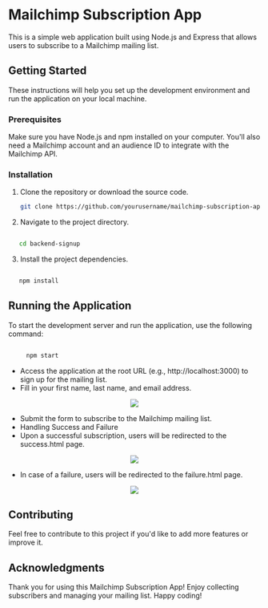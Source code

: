 # Mailchimp Subscription App

This is a simple web application built using Node.js and Express that allows users to subscribe to a Mailchimp mailing list.

## Getting Started

These instructions will help you set up the development environment and run the application on your local machine.

### Prerequisites

Make sure you have Node.js and npm installed on your computer. You'll also need a Mailchimp account and an audience ID to integrate with the Mailchimp API.

### Installation

1. Clone the repository or download the source code.

   ```bash
   git clone https://github.com/yourusername/mailchimp-subscription-app.git

   ```

2. Navigate to the project directory.

```bash

   cd backend-signup


```

3. Install the project dependencies.

```bash

   npm install

```

## Running the Application

To start the development server and run the application, use the following command:

```bash

     npm start

```

- Access the application at the root URL (e.g., http://localhost:3000) to sign up for the mailing list.
- Fill in your first name, last name, and email address.

<div align="center">

   <img src="public/images/image3/.png"/>

</div>

- Submit the form to subscribe to the Mailchimp mailing list.
- Handling Success and Failure
- Upon a successful subscription, users will be redirected to the success.html page.

<div align="center">

   <img src="public/images/image2/.png"/>

</div>

- In case of a failure, users will be redirected to the failure.html page.

<div align="center">

   <img src="public/images/image1/.png"/>

</div>

## Contributing

Feel free to contribute to this project if you'd like to add more features or improve it.

## Acknowledgments

Thank you for using this Mailchimp Subscription App! Enjoy collecting subscribers and managing your mailing list.
Happy coding!
